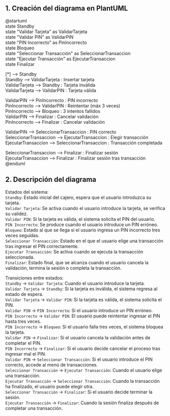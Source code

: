 ## 1. Creación del diagrama en PlantUML

@startuml  
state Standby  
state "Validar Tarjeta" as ValidarTarjeta  
state "Validar PIN" as ValidarPIN  
state "PIN Incorrecto" as PinIncorrecto  
state Bloqueo  
state "Seleccionar Transacción" as SeleccionarTransaccion  
state "Ejecutar Transacción" as EjecutarTransaccion  
state Finalizar  

[*] --> Standby  
Standby --> ValidarTarjeta : Insertar tarjeta  
ValidarTarjeta --> Standby : Tarjeta inválida  
ValidarTarjeta --> ValidarPIN : Tarjeta válida  

ValidarPIN --> PinIncorrecto : PIN incorrecto  
PinIncorrecto --> ValidarPIN : Reintentar (máx 3 veces)  
PinIncorrecto --> Bloqueo : 3 intentos fallidos  
ValidarPIN --> Finalizar : Cancelar validación  
PinIncorrecto --> Finalizar : Cancelar validación  

ValidarPIN --> SeleccionarTransaccion : PIN correcto  
SeleccionarTransaccion --> EjecutarTransaccion : Elegir transacción  
EjecutarTransaccion --> SeleccionarTransaccion : Transacción completada  

SeleccionarTransaccion --> Finalizar : Finalizar sesión  
EjecutarTransaccion --> Finalizar : Finalizar sesión tras transacción  
@enduml

## 2. Descripción del diagrama

Estados del sistema:  
``Standby``: Estado inicial del cajero, espera que el usuario introduzca su tarjeta.  
``Validar Tarjeta``: Se activa cuando el usuario introduce la tarjeta, se verifica su validez.  
``Validar PIN``: Si la tarjeta es válida, el sistema solicita el PIN del usuario.  
``PIN Incorrecto``: Se produce cuando el usuario introduce un PIN erróneo.  
``Bloqueo``: Estado al que se llega si el usuario ingresa un PIN incorrecto tres veces seguidas.  
``Seleccionar Transacción``: Estado en el que el usuario elige una transacción tras ingresar el PIN correctamente.  
``Ejecutar Transacción``: Se activa cuando se ejecuta la transacción seleccionada.  
``Finalizar``: Estado final, que se alcanza cuando el usuario cancela la validación, termina la sesión o completa la transacción.  

Transiciones entre estados:  
``Standby`` → ``Validar Tarjeta``: Cuando el usuario introduce la tarjeta.  
``Validar Tarjeta`` → ``Standby``: Si la tarjeta es inválida, el sistema regresa al estado de espera.  
``Validar Tarjeta`` → ``Validar PIN``: Si la tarjeta es válida, el sistema solicita el PIN.  
``Validar PIN`` → ``PIN Incorrecto``: Si el usuario introduce un PIN erróneo.  
``PIN Incorrecto`` → ``Validar PIN``: El usuario puede reintentar ingresar el PIN hasta tres veces.  
``PIN Incorrecto`` → ``Bloqueo``: Si el usuario falla tres veces, el sistema bloquea la tarjeta.  
``Validar PIN`` → ``Finalizar``: Si el usuario cancela la validación antes de completar el PIN.  
``PIN Incorrecto`` → ``Finalizar``: Si el usuario decide cancelar el proceso tras ingresar mal el PIN.  
``Validar PIN`` → ``Seleccionar Transacción``: Si el usuario introduce el PIN correcto, accede al menú de transacciones.  
``Seleccionar Transacción`` → ``Ejecutar Transacción``: Cuando el usuario elige una transacción.  
``Ejecutar Transacción`` → ``Seleccionar Transacción``: Cuando la transacción ha finalizado, el usuario puede elegir otra.  
``Seleccionar Transacción`` → ``Finalizar``: Si el usuario decide terminar la sesión.  
``Ejecutar Transacción`` → ``Finalizar``: Cuando la sesión finaliza después de completar una transacción.  
